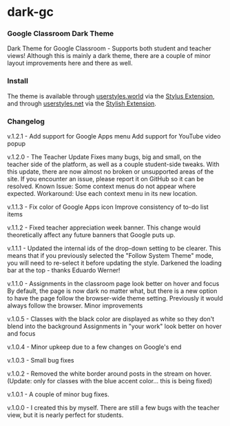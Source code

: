 # dark-gc
### Google Classroom Dark Theme

Dark Theme for Google Classroom - Supports both student and teacher views! Although this is mainly a dark theme, there are a couple of minor layout improvements here and there as well.

### Install
The theme is available through [userstyles.world](http://www.userstyles.world) via the [Stylus Extension](https://chrome.google.com/webstore/detail/stylus/clngdbkpkpeebahjckkjfobafhncgmne?hl=en), and through [userstyles.net](http://www.userstyles.net) via the [Stylish Extension](https://chrome.google.com/webstore/detail/stylish-custom-themes-for/fjnbnpbmkenffdnngjfgmeleoegfcffe?hl=en).


### Changelog
v.1.2.1 -
Add support for Google Apps menu
Add support for YouTube video popup

v.1.2.0 - The Teacher Update
Fixes many bugs, big and small, on the teacher side of the platform, as well as a couple student-side tweaks. With this update, there are now almost no broken or unsupported areas of the site. If you encounter an issue, please report it on GitHub so it can be resolved.
Known Issue: Some context menus do not appear where expected.
Workaround: Use each context menu in its new location.

v.1.1.3 -
Fix color of Google Apps icon
Improve consistency of to-do list items

v.1.1.2 -
Fixed teacher appreciation week banner. This change would theoretically affect any future banners that Google puts up.

v.1.1.1 -
Updated the internal ids of the drop-down setting to be clearer. This means that if you previously selected the "Follow System Theme" mode, you will need to re-select it before updating the style.
Darkened the loading bar at the top - thanks Eduardo Werner!

v.1.1.0 -
Assignments in the classroom page look better on hover and focus
By default, the page is now dark no matter what, but there is a new option to have the page follow the browser-wide theme setting. Previously it would always follow the browser.
Minor improvements

v.1.0.5 -
Classes with the black color are displayed as white so they don't blend into the background
Assignments in "your work" look better on hover and focus

v.1.0.4 -
Minor upkeep due to a few changes on Google's end

v.1.0.3 -
Small bug fixes

v.1.0.2 -
Removed the white border around posts in the stream on hover.
(Update: only for classes with the blue accent color... this is being fixed)

v.1.0.1 -
A couple of minor bug fixes.

v.1.0.0 -
I created this by myself. There are still a few bugs with the teacher view, but it is nearly perfect for students.
